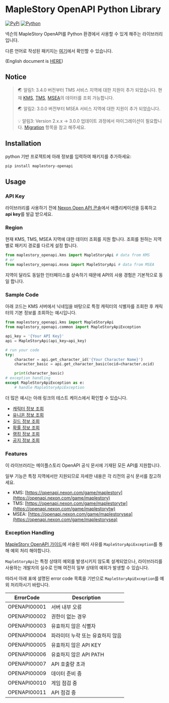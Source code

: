 # MapleStory OpenAPI Python Library

[![PyPi](https://img.shields.io/pypi/v/maplestory-openapi)](https://img.shields.io/pypi/v/maplestory-openapi)
[![Python](https://github.com/SpiralMoon/maplestory.openapi/actions/workflows/python_test.yaml/badge.svg)](https://github.com/SpiralMoon/maplestory.openapi/actions/workflows/python_test.yaml)

넥슨의 MapleStory OpenAPI를 Python 환경에서 사용할 수 있게 해주는 라이브러리입니다.

다른 언어로 작성된 패키지는 [여기](https://github.com/SpiralMoon/maplestory.openapi)에서 확인할 수 있습니다.

(English document is [HERE](https://github.com/SpiralMoon/maplestory.openapi/blob/master/python/README-en.md))

## Notice
>🌏 알림1: 3.4.0 버전부터 TMS 서비스 지역에 대한 지원이 추가 되었습니다. 현재 [KMS](https://maplestory.nexon.com/), [TMS](https://maplestory.beanfun.com/), [MSEA](http://www.maplesea.com/index/)의 데이터를 조회 가능합니다.
>
>🌏 알림2: 3.0.0 버전부터 MSEA 서비스 지역에 대한 지원이 추가 되었습니다.
>
>💡 알림3: Version 2.x.x → 3.0.0 업데이트 과정에서 마이그레이션이 필요합니다. [Migration](https://github.com/SpiralMoon/maplestory.openapi/tree/master/python/docs/migration-ko.md) 항목을 참고 해주세요.

## Installation

python 기반 프로젝트에 아래 정보를 입력하여 패키지를 추가하세요:

```bash
pip install maplestory-openapi
```

## Usage

### API Key

라이브러리를 사용하기 전에 [Nexon Open API 콘솔](https://openapi.nexon.com/my-application/)에서 애플리케이션을 등록하고 **api key**를 발급 받으세요.

### Region

현재 KMS, TMS, MSEA 지역에 대한 데이터 조회를 지원 합니다. 조회를 원하는 지역별로 패키지 경로를 다르게 설정 합니다.

```python
from maplestory_openapi.kms import MapleStoryApi # data from KMS
# or
from maplestory_openapi.msea import MapleStoryApi # data from MSEA
```

지역이 달라도 동일한 인터페이스를 상속하기 때문에 API의 사용 경험은 기본적으로 동일 합니다.

### Sample Code

아래 코드는 KMS 서버에서 닉네임을 바탕으로 특정 캐릭터의 식별자를 조회한 후 캐릭터의 기본 정보를 조회하는 예시입니다.

```python
from maplestory_openapi.kms import MapleStoryApi
from maplestory_openapi.common import MapleStoryApiException

api_key = '{Your API Key}'
api = MapleStoryApi(api_key=api_key)

# run your code
try:
    character = api.get_character_id('{Your Character Name}')
    character_basic = api.get_character_basic(ocid=character.ocid)

    print(character_basic)
# exception handling
except MapleStoryApiException as e:
    # handle MapleStoryApiException
```

더 많은 예시는 아래 링크의 테스트 케이스에서 확인할 수 있습니다.

- [캐릭터 정보 조회](https://github.com/SpiralMoon/maplestory.openapi/blob/master/python/test/character_api_test.py)
- [유니온 정보 조회](https://github.com/SpiralMoon/maplestory.openapi/blob/master/python/test/union_api_test.py)
- [길드 정보 조회](https://github.com/SpiralMoon/maplestory.openapi/blob/master/python/test/guild_api_test.py)
- [확률 정보 조회](https://github.com/SpiralMoon/maplestory.openapi/blob/master/python/test/history_api_test.py)
- [랭킹 정보 조회](https://github.com/SpiralMoon/maplestory.openapi/blob/master/python/test/ranking_api_test.py)
- [공지 정보 조회](https://github.com/SpiralMoon/maplestory.openapi/blob/master/python/test/notice_api_test.py)

### Features

이 라이브러리는 메이플스토리 OpenAPI 공식 문서에 기재된 모든 API를 지원합니다.

일부 기능은 특정 지역에서만 지원되므로 자세한 내용은 각 리전의 공식 문서를 참고하세요.

- KMS: [https://openapi.nexon.com/game/maplestory](https://openapi.nexon.com/game/maplestory)
- TMS: [https://openapi.nexon.com/game/maplestorytw](https://openapi.nexon.com/game/maplestorytw)
- MSEA: [https://openapi.nexon.com/game/maplestorysea](https://openapi.nexon.com/game/maplestorysea)

### Exception Handling

[MapleStory OpenAPI 가이드](https://openapi.nexon.com/guide/request-api)에 서술된 에러 사유를 `MapleStoryApiException`를 통해 예외 처리 해야합니다.

`MapleStoryApi`는 특정 상태의 예외를 발생시키지 않도록 설계되었으나, 라이브러리를 사용하는 개발자의 실수로 인해 여전히 일부 상태의 예외가 발생할 수 있습니다.

따라서 아래 표에 설명된 error code 목록을 기반으로 `MapleStoryApiException`를 예외 처리하시기 바랍니다.

| ErrorCode    | Description       |
|--------------|-------------------|
| OPENAPI00001 | 서버 내부 오류          |
| OPENAPI00002 | 권한이 없는 경우         |
| OPENAPI00003 | 유효하지 않은 식별자       |
| OPENAPI00004 | 파라미터 누락 또는 유효하지 않음 |
| OPENAPI00005 | 유효하지 않은 API KEY   |
| OPENAPI00006 | 유효하지 않은 API PATH  |
| OPENAPI00007 | API 호출량 초과        |
| OPENAPI00009 | 데이터 준비 중          |
| OPENAPI00010 | 게임 점검 중           |
| OPENAPI00011 | API 점검 중          |
